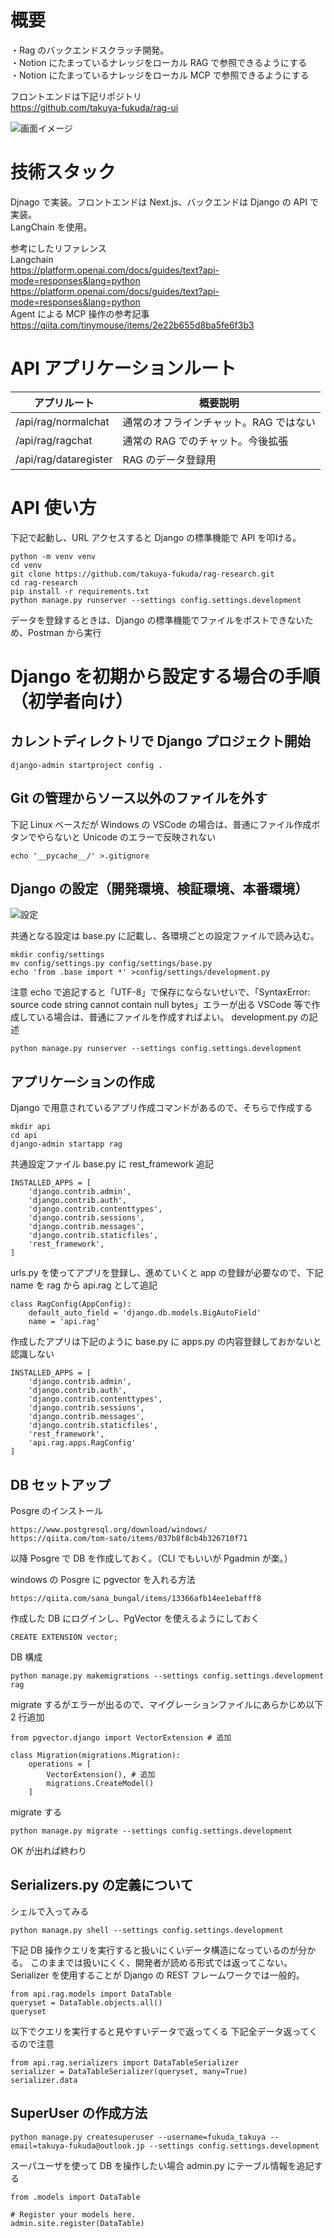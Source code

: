 # 概要

・Rag のバックエンドスクラッチ開発。  
・Notion にたまっているナレッジをローカル RAG で参照できるようにする  
・Notion にたまっているナレッジをローカル MCP で参照できるようにする

フロントエンドは下記リポジトリ  
https://github.com/takuya-fukuda/rag-ui

![画面イメージ](./assets/rag_img.jpg)

# 技術スタック

Djnago で実装。フロントエンドは Next.js、バックエンドは Django の API で実装。  
LangChain を使用。

参考にしたリファレンス  
Langchain  
https://platform.openai.com/docs/guides/text?api-mode=responses&lang=python  
https://platform.openai.com/docs/guides/text?api-mode=responses&lang=python  
Agent による MCP 操作の参考記事
https://qiita.com/tinymouse/items/2e22b655d8ba5fe6f3b3

# API アプリケーションルート

| アプリルート          | 概要説明                               |
| --------------------- | -------------------------------------- |
| /api/rag/normalchat   | 通常のオフラインチャット。RAG ではない |
| /api/rag/ragchat      | 通常の RAG でのチャット。今後拡張      |
| /api/rag/dataregister | RAG のデータ登録用                     |

# API 使い方

下記で起動し、URL アクセスすると Django の標準機能で API を叩ける。

```
python -m venv venv
cd venv
git clone https://github.com/takuya-fukuda/rag-research.git
cd rag-research
pip install -r requirements.txt
python manage.py runserver --settings config.settings.development
```

データを登録するときは、Django の標準機能でファイルをポストできないため、Postman から実行

# Django を初期から設定する場合の手順（初学者向け）

## カレントディレクトリで Django プロジェクト開始

```
django-admin startproject config .
```

## Git の管理からソース以外のファイルを外す

下記 Linux ベースだが Windows の VSCode の場合は、普通にファイル作成ボタンでやらないと Unicode のエラーで反映されない

```
echo '__pycache__/' >.gitignore
```

## Django の設定（開発環境、検証環境、本番環境）

![設定](./assets/django_setting.jpg)

共通となる設定は base.py に記載し、各環境ごとの設定ファイルで読み込む。

```
mkdir config/settings
mv config/settings.py config/settings/base.py
echo 'from .base import *' >config/settings/development.py
```

注意 echo で追記すると「UTF-8」で保存にならないせいで、「SyntaxError: source code string cannot contain null bytes」エラーが出る
VSCode 等で作成している場合は、普通にファイルを作成すればよい。
development.py の記述

```
python manage.py runserver --settings config.settings.development
```

## アプリケーションの作成

Django で用意されているアプリ作成コマンドがあるので、そちらで作成する

```
mkdir api
cd api
django-admin startapp rag
```

共通設定ファイル base.py に rest_framework 追記

```
INSTALLED_APPS = [
    'django.contrib.admin',
    'django.contrib.auth',
    'django.contrib.contenttypes',
    'django.contrib.sessions',
    'django.contrib.messages',
    'django.contrib.staticfiles',
    'rest_framework',
]
```

urls.py を使ってアプリを登録し、進めていくと app の登録が必要なので、下記 name を rag から api.rag として追記

```
class RagConfig(AppConfig):
    default_auto_field = 'django.db.models.BigAutoField'
    name = 'api.rag'
```

作成したアプリは下記のように base.py に apps.py の内容登録しておかないと認識しない

```
INSTALLED_APPS = [
    'django.contrib.admin',
    'django.contrib.auth',
    'django.contrib.contenttypes',
    'django.contrib.sessions',
    'django.contrib.messages',
    'django.contrib.staticfiles',
    'rest_framework',
    'api.rag.apps.RagConfig'
]
```

## DB セットアップ

Posgre のインストール

```
https://www.postgresql.org/download/windows/
https://qiita.com/tom-sato/items/037b8f8cb4b326710f71
```

以降 Posgre で DB を作成しておく。（CLI でもいいが Pgadmin が楽。）

windows の Posgre に pgvector を入れる方法

```
https://qiita.com/sana_bungal/items/13366afb14ee1ebafff8
```

作成した DB にログインし、PgVector を使えるようにしておく

```
CREATE EXTENSION vector;
```

DB 構成

```
python manage.py makemigrations --settings config.settings.development rag
```

migrate するがエラーが出るので、マイグレーションファイルにあらかじめ以下 2 行追加

```
from pgvector.django import VectorExtension # 追加

class Migration(migrations.Migration):
    operations = [
        VectorExtension(), # 追加
        migrations.CreateModel()
    ]
```

migrate する

```
python manage.py migrate --settings config.settings.development
```

OK が出れば終わり

## Serializers.py の定義について

シェルで入ってみる

```
python manage.py shell --settings config.settings.development
```

下記 DB 操作クエリを実行すると扱いにくいデータ構造になっているのが分かる。
このままでは扱いにくく、開発者が読める形式では返ってこない。
Serializer を使用することが Django の REST フレームワークでは一般的。

```
from api.rag.models import DataTable
queryset = DataTable.objects.all()
queryset
```

以下でクエリを実行すると見やすいデータで返ってくる
下記全データ返ってくるので注意

```
from api.rag.serializers import DataTableSerializer
serializer = DataTableSerializer(queryset, many=True)
serializer.data
```

## SuperUser の作成方法

```
python manage.py createsuperuser --username=fukuda_takuya --email=takuya-fukuda@outlook.jp --settings config.settings.development
```

スーパユーザを使って DB を操作したい場合
admin.py にテーブル情報を追記する

```
from .models import DataTable

# Register your models here.
admin.site.register(DataTable)
```
